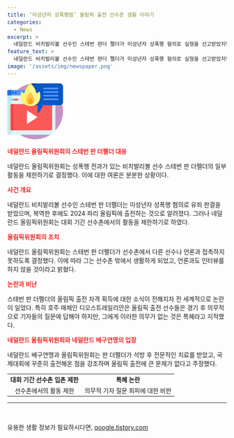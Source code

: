 ```yaml
---
title: ‘미성년자 성폭행범’ 올림픽 출전 선수촌 생활 이야기
categories:
  - News
excerpt: >
  네덜란드 비치발리볼 선수인 스테번 판더 펠더가 미성년자 성폭행 혐의로 실형을 선고받았지만 2024 파리 올림픽에 출전하게 되었다. 네덜란드 올림픽위원회는 그의 선수촌 입촌을 허용하지 않고, 선수와 언론 접촉을 금지했다. 그의 출전 자격 획득으로 논란이 일면서, 특혜를 받은 것으로 지적되고 있다. 이에 대한 비판 목소리도 커지고 있는 가운데, 네덜란드 올림픽위원회는 그의 출전엔 문제가 없다고 주장하고 있다. 호주 매체는 이 결정을 강간범을 보호하는 것으로 꼬집었다.
feature_text: >
  네덜란드 비치발리볼 선수인 스테번 판더 펠더가 미성년자 성폭행 혐의로 실형을 선고받았지만 2024 파리 올림픽에 출전하게 되었다. 네덜란드 올림픽위원회는 그의 선수촌 입촌을 허용하지 않고, 선수와 언론 접촉을 금지했다. 그의 출전 자격 획득으로 논란이 일면서, 특혜를 받은 것으로 지적되고 있다. 이에 대한 비판 목소리도 커지고 있는 가운데, 네덜란드 올림픽위원회는 그의 출전엔 문제가 없다고 주장하고 있다. 호주 매체는 이 결정을 강간범을 보호하는 것으로 꼬집었다.
image: '/assets/img/newspaper.png'
---
```


<p><img src="/assets/img/news.png" alt="rentncar 속보" /></p>

<p><b><span style="color: #ee2323;">네덜란드 올림픽위원회의 스테번 판 더펠더 대응</span></b></p>

<p data-ke-size="size16">네덜란드 올림픽위원회는 성폭행 전과가 있는 비치발리볼 선수 스테번 판 더펠더의 일부 활동을 제한하기로 결정했다. 이에 대한 여론은 분분한 상황이다.</p>

<p><b><span style="color: #ee2323;">사건 개요</span></b></p>

<p data-ke-size="size16">네덜란드 비치발리볼 선수인 스테번 판 더펠더는 미성년자 성폭행 혐의로 유죄 판결을 받았으며, 복역한 후에도 2024 파리 올림픽에 출전하는 것으로 알려졌다. 그러나 네덜란드 올림픽위원회는 대회 기간 선수촌에서의 활동을 제한하기로 하였다.</p>

<p><b><span style="color: #ee2323;">올림픽위원회의 조치</span></b></p>

<p data-ke-size="size16">네덜란드 올림픽위원회는 스테번 판 더펠더가 선수촌에서 다른 선수나 언론과 접촉하지 못하도록 결정했다. 이에 따라 그는 선수촌 밖에서 생활하게 되었고, 언론과도 인터뷰를 하지 않을 것이라고 밝혔다.</p>

<p><b><span style="color: #ee2323;">논란과 비난</span></b></p>

<p data-ke-size="size16">스테번 판 더펠더의 올림픽 출전 자격 획득에 대한 소식이 전해지자 전 세계적으로 논란이 일었다. 특히 호주 매체인 디오스트레일리안은 올림픽 출전 선수들은 경기 후 의무적으로 기자들의 질문에 답해야 하지만, 그에게 이러한 의무가 없는 것은 특혜라고 지적했다.</p>

<p><b><span style="color: #ee2323;">네덜란드 올림픽위원회와 네덜란드 배구연맹의 입장</span></b></p>

<p data-ke-size="size16">네덜란드 배구연맹과 올림픽위원회는 판 더펠더가 석방 후 전문적인 치료를 받았고, 국제대회에 꾸준히 출전해온 점을 강조하며 올림픽 출전에 큰 문제가 없다고 주장했다.</p>

<table>
  <tr>
    <td style="text-align: center; height: 17px;"><b>대회 기간 선수촌 입촌 제한</b></td>
    <td style="text-align: center; height: 17px;"><b>특혜 논란</b></td>
  </tr>
  <tr>
    <td style="text-align: center; height: 17px;">선수촌에서의 활동 제한</td>
    <td style="text-align: center; height: 17px;">의무적 기자 질문 회피에 대한 비판</td>
  </tr>
</table>

<hr>

<p data-ke-size="size16">&nbsp;</p>
유용한 생활 정보가 필요하시다면, <a href="https://qoogle.tistory.com" rel="dofollow">qoogle.tistory.com</a>


